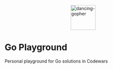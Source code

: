 <div style="display: flex; justify-content: center">
    <img style="width: 80px;" src="https://raw.githubusercontent.com/egonelbre/gophers/master/.thumb/animation/gopher-dance-long-3x.gif" alt="dancing-gopher" />
</div>

# Go Playground

Personal playground for Go solutions in Codewars
